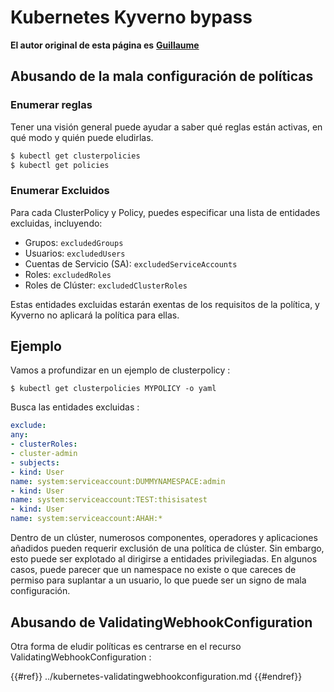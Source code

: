 # Kubernetes Kyverno bypass

**El autor original de esta página es** [**Guillaume**](https://www.linkedin.com/in/guillaume-chapela-ab4b9a196)

## Abusando de la mala configuración de políticas

### Enumerar reglas

Tener una visión general puede ayudar a saber qué reglas están activas, en qué modo y quién puede eludirlas.
```bash
$ kubectl get clusterpolicies
$ kubectl get policies
```
### Enumerar Excluidos

Para cada ClusterPolicy y Policy, puedes especificar una lista de entidades excluidas, incluyendo:

- Grupos: `excludedGroups`
- Usuarios: `excludedUsers`
- Cuentas de Servicio (SA): `excludedServiceAccounts`
- Roles: `excludedRoles`
- Roles de Clúster: `excludedClusterRoles`

Estas entidades excluidas estarán exentas de los requisitos de la política, y Kyverno no aplicará la política para ellas.

## Ejemplo&#x20;

Vamos a profundizar en un ejemplo de clusterpolicy :&#x20;
```
$ kubectl get clusterpolicies MYPOLICY -o yaml
```
Busca las entidades excluidas :&#x20;
```yaml
exclude:
any:
- clusterRoles:
- cluster-admin
- subjects:
- kind: User
name: system:serviceaccount:DUMMYNAMESPACE:admin
- kind: User
name: system:serviceaccount:TEST:thisisatest
- kind: User
name: system:serviceaccount:AHAH:*
```
Dentro de un clúster, numerosos componentes, operadores y aplicaciones añadidos pueden requerir exclusión de una política de clúster. Sin embargo, esto puede ser explotado al dirigirse a entidades privilegiadas. En algunos casos, puede parecer que un namespace no existe o que careces de permiso para suplantar a un usuario, lo que puede ser un signo de mala configuración.

## Abusando de ValidatingWebhookConfiguration

Otra forma de eludir políticas es centrarse en el recurso ValidatingWebhookConfiguration :&#x20;

{{#ref}}
../kubernetes-validatingwebhookconfiguration.md
{{#endref}}
